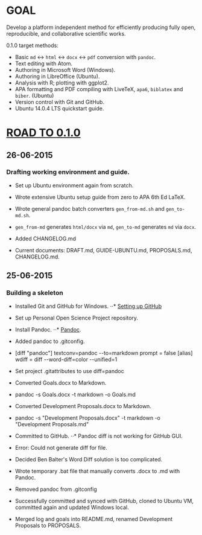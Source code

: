 GOAL
====

Develop a platform independent method for efficiently producing fully open, reproducible, and
collaborative scientific works.

0.1.0 target methods:

* Basic `md` <-> `html` <-> `docx` <-> `pdf` conversion with `pandoc`.
* Text editing with Atom.
* Authoring in Microsoft Word (Windows).
* Authoring in LibreOffice (Ubuntu).
* Analysis with R; plotting with ggplot2.
* APA formatting and PDF compiling with LiveTeX, `apa6`, `biblatex` and `biber`. (Ubuntu)
* Version control with Git and GitHub.
* Ubuntu 14.0.4 LTS quickstart guide.

[ROAD TO 0.1.0](https://github.com/olivierlacan/keep-a-changelog)
===

26-06-2015
----------
### Drafting working environment and guide.
-   Set up Ubuntu environment again from scratch.

-   Wrote extensive Ubuntu setup guide from zero to APA 6th Ed LaTeX.

-   Wrote general pandoc batch converters `gen_from-md.sh` and
    `gen_to-md.sh`.

-  `gen_from-md` generates `html/docx` via `md`, `gen_to-md` generates `md` via `docx`.

-  Added CHANGELOG.md

-  Current documents: DRAFT.md, GUIDE-UBUNTU.md, PROPOSALS.md, CHANGELOG.md.



25-06-2015
----------

### Building a skeleton

-   Installed Git and GitHub for Windows. ⋅⋅\* [Setting up
    GitHub](https://help.github.com/articles/set-up-git/)

-   Set up Personal Open Science Project repository.

-   Install Pandoc. ⋅⋅\* [Pandoc](http://pandoc.org/).

-   Added pandoc to .gitconfig.

<!-- -->

-   [diff "pandoc"]
        textconv=pandoc --to=markdown
        prompt = false
        [alias]
        wdiff = diff --word-diff=color --unified=1

<!-- -->

-   Set project .gitattributes to use diff=pandoc

-   Converted Goals.docx to Markdown.

<!-- -->

-   pandoc -s Goals.docx -t markdown -o Goals.md

<!-- -->

-   Converted Development Proposals.docx to Markdown.

<!-- -->

-   pandoc -s "Development Proposals.docx" -t markdown -o "Development Proposals.md"

<!-- -->

-   Committed to GitHub. ⋅⋅\* Pandoc diff is not working for GitHub GUI.

<!-- -->

-   Error: Could not generate diff for file.

<!-- -->

-   Decided Ben Balter's Word Diff solution is too complicated.

-   Wrote temporary .bat file that manually converts .docx to .md
    with Pandoc.

-   Removed pandoc from .gitconfig

-   Successfully committed and synced with GitHub, cloned to Ubuntu VM,
    committed again and updated Windows local.

-   Merged log and goals into README.md, renamed Development Proposals
    to PROPOSALS.
